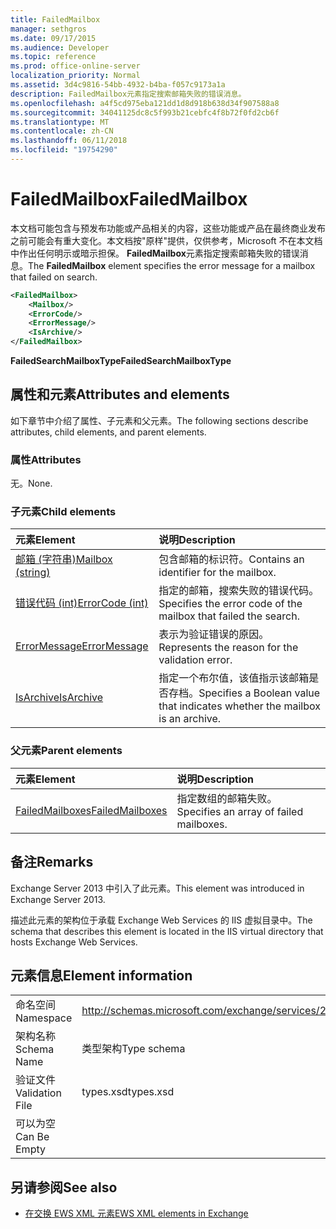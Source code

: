 ```yaml
---
title: FailedMailbox
manager: sethgros
ms.date: 09/17/2015
ms.audience: Developer
ms.topic: reference
ms.prod: office-online-server
localization_priority: Normal
ms.assetid: 3d4c9816-54bb-4932-b4ba-f057c9173a1a
description: FailedMailbox元素指定搜索邮箱失败的错误消息。
ms.openlocfilehash: a4f5cd975eba121dd1d8d918b638d34f907588a8
ms.sourcegitcommit: 34041125dc8c5f993b21cebfc4f8b72f0fd2cb6f
ms.translationtype: MT
ms.contentlocale: zh-CN
ms.lasthandoff: 06/11/2018
ms.locfileid: "19754290"
---
```

# <a name="failedmailbox"></a><span data-ttu-id="cc988-103">FailedMailbox</span><span class="sxs-lookup"><span data-stu-id="cc988-103">FailedMailbox</span></span>

<span data-ttu-id="cc988-104">本文档可能包含与预发布功能或产品相关的内容，这些功能或产品在最终商业发布之前可能会有重大变化。本文档按"原样"提供，仅供参考，Microsoft 不在本文档中作出任何明示或暗示担保。 **FailedMailbox**元素指定搜索邮箱失败的错误消息。</span><span class="sxs-lookup"><span data-stu-id="cc988-104">The **FailedMailbox** element specifies the error message for a mailbox that failed on search.</span></span> 
  
```XML
<FailedMailbox>
    <Mailbox/>
    <ErrorCode/>
    <ErrorMessage/>
    <IsArchive/>
</FailedMailbox>
```

 <span data-ttu-id="cc988-105">**FailedSearchMailboxType**</span><span class="sxs-lookup"><span data-stu-id="cc988-105">**FailedSearchMailboxType**</span></span>
## <a name="attributes-and-elements"></a><span data-ttu-id="cc988-106">属性和元素</span><span class="sxs-lookup"><span data-stu-id="cc988-106">Attributes and elements</span></span>

<span data-ttu-id="cc988-107">如下章节中介绍了属性、子元素和父元素。</span><span class="sxs-lookup"><span data-stu-id="cc988-107">The following sections describe attributes, child elements, and parent elements.</span></span>
  
### <a name="attributes"></a><span data-ttu-id="cc988-108">属性</span><span class="sxs-lookup"><span data-stu-id="cc988-108">Attributes</span></span>

<span data-ttu-id="cc988-109">无。</span><span class="sxs-lookup"><span data-stu-id="cc988-109">None.</span></span>
  
### <a name="child-elements"></a><span data-ttu-id="cc988-110">子元素</span><span class="sxs-lookup"><span data-stu-id="cc988-110">Child elements</span></span>

|<span data-ttu-id="cc988-111">**元素**</span><span class="sxs-lookup"><span data-stu-id="cc988-111">**Element**</span></span>|<span data-ttu-id="cc988-112">**说明**</span><span class="sxs-lookup"><span data-stu-id="cc988-112">**Description**</span></span>|
|:-----|:-----|
|[<span data-ttu-id="cc988-113">邮箱 (字符串)</span><span class="sxs-lookup"><span data-stu-id="cc988-113">Mailbox (string)</span></span>](mailbox-string.md) <br/> |<span data-ttu-id="cc988-114">包含邮箱的标识符。</span><span class="sxs-lookup"><span data-stu-id="cc988-114">Contains an identifier for the mailbox.</span></span>  <br/> |
|[<span data-ttu-id="cc988-115">错误代码 (int)</span><span class="sxs-lookup"><span data-stu-id="cc988-115">ErrorCode (int)</span></span>](errorcode-int.md) <br/> |<span data-ttu-id="cc988-116">指定的邮箱，搜索失败的错误代码。</span><span class="sxs-lookup"><span data-stu-id="cc988-116">Specifies the error code of the mailbox that failed the search.</span></span>  <br/> |
|[<span data-ttu-id="cc988-117">ErrorMessage</span><span class="sxs-lookup"><span data-stu-id="cc988-117">ErrorMessage</span></span>](errormessage.md) <br/> |<span data-ttu-id="cc988-118">表示为验证错误的原因。</span><span class="sxs-lookup"><span data-stu-id="cc988-118">Represents the reason for the validation error.</span></span>  <br/> |
|[<span data-ttu-id="cc988-119">IsArchive</span><span class="sxs-lookup"><span data-stu-id="cc988-119">IsArchive</span></span>](isarchive.md) <br/> |<span data-ttu-id="cc988-120">指定一个布尔值，该值指示该邮箱是否存档。</span><span class="sxs-lookup"><span data-stu-id="cc988-120">Specifies a Boolean value that indicates whether the mailbox is an archive.</span></span>  <br/> |
   
### <a name="parent-elements"></a><span data-ttu-id="cc988-121">父元素</span><span class="sxs-lookup"><span data-stu-id="cc988-121">Parent elements</span></span>

|<span data-ttu-id="cc988-122">**元素**</span><span class="sxs-lookup"><span data-stu-id="cc988-122">**Element**</span></span>|<span data-ttu-id="cc988-123">**说明**</span><span class="sxs-lookup"><span data-stu-id="cc988-123">**Description**</span></span>|
|:-----|:-----|
|[<span data-ttu-id="cc988-124">FailedMailboxes</span><span class="sxs-lookup"><span data-stu-id="cc988-124">FailedMailboxes</span></span>](failedmailboxes.md) <br/> |<span data-ttu-id="cc988-125">指定数组的邮箱失败。</span><span class="sxs-lookup"><span data-stu-id="cc988-125">Specifies an array of failed mailboxes.</span></span>  <br/> |
   
## <a name="remarks"></a><span data-ttu-id="cc988-126">备注</span><span class="sxs-lookup"><span data-stu-id="cc988-126">Remarks</span></span>

<span data-ttu-id="cc988-127">Exchange Server 2013 中引入了此元素。</span><span class="sxs-lookup"><span data-stu-id="cc988-127">This element was introduced in Exchange Server 2013.</span></span>
  
<span data-ttu-id="cc988-128">描述此元素的架构位于承载 Exchange Web Services 的 IIS 虚拟目录中。</span><span class="sxs-lookup"><span data-stu-id="cc988-128">The schema that describes this element is located in the IIS virtual directory that hosts Exchange Web Services.</span></span>
  
## <a name="element-information"></a><span data-ttu-id="cc988-129">元素信息</span><span class="sxs-lookup"><span data-stu-id="cc988-129">Element information</span></span>

|||
|:-----|:-----|
|<span data-ttu-id="cc988-130">命名空间</span><span class="sxs-lookup"><span data-stu-id="cc988-130">Namespace</span></span>  <br/> |http://schemas.microsoft.com/exchange/services/2006/types  <br/> |
|<span data-ttu-id="cc988-131">架构名称</span><span class="sxs-lookup"><span data-stu-id="cc988-131">Schema Name</span></span>  <br/> |<span data-ttu-id="cc988-132">类型架构</span><span class="sxs-lookup"><span data-stu-id="cc988-132">Type schema</span></span>  <br/> |
|<span data-ttu-id="cc988-133">验证文件</span><span class="sxs-lookup"><span data-stu-id="cc988-133">Validation File</span></span>  <br/> |<span data-ttu-id="cc988-134">types.xsd</span><span class="sxs-lookup"><span data-stu-id="cc988-134">types.xsd</span></span>  <br/> |
|<span data-ttu-id="cc988-135">可以为空</span><span class="sxs-lookup"><span data-stu-id="cc988-135">Can Be Empty</span></span>  <br/> ||
   
## <a name="see-also"></a><span data-ttu-id="cc988-136">另请参阅</span><span class="sxs-lookup"><span data-stu-id="cc988-136">See also</span></span>



- [<span data-ttu-id="cc988-137">在交换 EWS XML 元素</span><span class="sxs-lookup"><span data-stu-id="cc988-137">EWS XML elements in Exchange</span></span>](ews-xml-elements-in-exchange.md)

